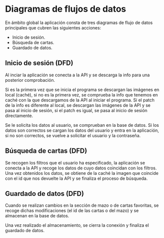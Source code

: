 # Diagramas de flujos de datos

En ámbito global la aplicación consta de tres diagramas de flujo de datos principales que cubren las siguientes acciones:

- Inicio de sesión.
- Búsqueda de cartas.
- Guardado de datos.



## Inicio de sesión (DFD)

Al inciar la aplicación se conecta a la API y se descarga la info para una posterior comprobación.

Si es la primera vez que se inicia el programa se descargan las imágenes en local (caché), si no es la primera vez, se comprueba la info que tenemos en caché con la que descargamos de la API al iniciar el programa. Si el patch de la info  es diferente al local, se descargan las imágenes de la API y se pasa al inicio de sesión, si el patch es igual, se pasa al inicio de sesión directamente.

Se le solicita los datos al usuario, se comprueban en la base de datos. Si los datos son correctos se cargan los datos del usuario y entra en la aplicación, si no son correctos, se vuelve a solicitar el usuario y la contraseña.

## 

## Búsqueda de cartas (DFD)

 Se recogen los filtros que el usuario ha especificado, la aplicación se conecta a la API y recoge los datos de cuyo datos coincidan con los filtros. Una vez obtenidos los datos, se obtiene de la caché la imagen que coincide con el id que nos devuelte la API y se finaliza el proceso de búsqueda.



## Guardado de datos (DFD)

Cuando se realizan cambios en la sección de mazo o de cartas favoritas, se recoge dichas modificaciones (el id de las cartas o del mazo) y se almacenan en la base de datos.

Una vez realizado el almacenamiento, se cierra la conexión y finaliza el guardado de datos.